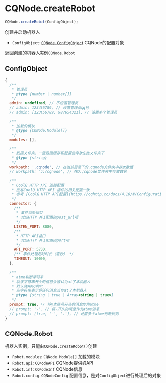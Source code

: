 # CQNode.createRobot
```javascript
CQNode.createRobot(ConfigObject);
```
创建并启动机器人  

- `ConfigObject`: [`CQNode.ConfigObject`](#configobject) CQNode的配置对象

返回创建的机器人实例`CQNode.Robot`

## ConfigObject
```javascript
{
  /** 
   * 管理员
   * @type {number | number[]}
   */
  admin: undefined, // 不设置管理员
  // admin: 123456789, // 设置管理员qq号
  // admin: [123456789, 987654321], // 设置多个管理员

  /**
   * 加载的模块
   * @type {CQNode.Module[]}
   */
  modules: [],

  /**
   * 数据文件夹，一些数据缓存和配置会存放在此文件夹下
   * @type {string}
   */
  workpath: '.cqnode', // 在当前目录下的.cqnode文件夹中存放数据
  // workpath: 'D:/cqnode', // 在D:/cqnode文件夹中存放数据

  /**
   * CoolQ HTTP API 连接配置
   * 应与CoolQ HTTP API 插件的相关配置一致
   * 参考 [CoolQ HTTP API配置](https://cqhttp.cc/docs/4.10/#/Configuration)
   */
  connector: {
    /**
     * 事件监听接口
     * 对应HTTP API配置的post_url项
     */
    LISTEN_PORT: 8080,
    /**
     * HTTP API接口  
     * 对应HTTP API配置的port项
     */
    API_PORT: 5700,
    /** 事件处理超时时长（毫秒） */
    TIMEOUT: 10000,
  },

  /**
   * atme判断字符串  
   * 以该字符串开头的信息会被认为at了本机器人  
   * 默认使用QQ的at  
   * 空字符串表示将任何消息当作at了本机器人
   * @type {string | true | Array<string | true>}
   */
  prompt: true, // 将@本账号开头的消息作为atme
  // prompt: '-', // 将-开头的消息作为atme消息
  // prompt: [true, '-', '.'], // 设置多个atme判断规则
}
```

## CQNode.Robot
机器人实例，只能由`CQNode.createRobot()`创建
- `Robot.modules`: `CQNode.Module[]` 加载的模块
- `Robot.api`: `CQNodeAPI` CQNode提供的API
- `Robot.inf`: `CQNodeInf` CQNode信息
- `Robot.config`: `CQNodeConfig` 配置信息，是对`ConfigObject`进行处理后的对象

